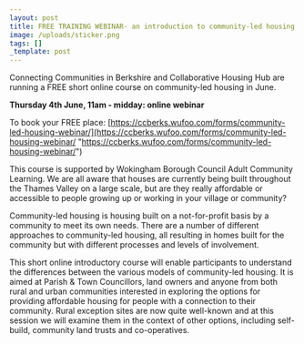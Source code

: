 ```yaml
---
layout: post
title: FREE TRAINING WEBINAR- an introduction to community-led housing
image: /uploads/sticker.png
tags: []
_template: post
---
```


Connecting Communities in Berkshire and Collaborative Housing Hub are running a FREE short online course on community-led housing in June. 

**Thursday 4th June, 11am - midday: online webinar**

To book your FREE place: [https://ccberks.wufoo.com/forms/community-led-housing-webinar/](https://ccberks.wufoo.com/forms/community-led-housing-webinar/ "https://ccberks.wufoo.com/forms/community-led-housing-webinar/") 

This course is supported by Wokingham Borough Council Adult Community Learning. We are all aware that houses are currently being built throughout the Thames Valley on a large scale, but are they really affordable or accessible to people growing up or working in your village or community?

Community-led housing is housing built on a not-for-profit basis by a community to meet its own needs. There are a number of different approaches to community-led housing, all resulting in homes built for the community but with different processes and levels of involvement.

This short online introductory course will enable participants to understand the differences between the various models of community-led housing. It is aimed at Parish & Town Councillors, land owners and anyone from both rural and urban communities interested in exploring the options for providing affordable housing for people with a connection to their community. Rural exception sites are now quite well-known and at this session we will examine them in the context of other options, including self-build, community land trusts and co-operatives.
